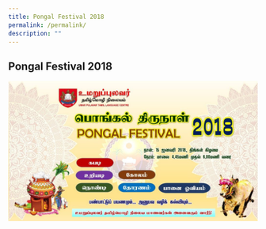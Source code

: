 ```yaml
---
title: Pongal Festival 2018
permalink: /permalink/
description: ""
---
```

## Pongal Festival 2018

![](/images/Pongal-Festival-2018-1024x576.jpeg)

